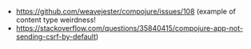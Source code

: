 - https://github.com/weavejester/compojure/issues/108 (example of content type weirdness!
- https://stackoverflow.com/questions/35840415/compojure-app-not-sending-csrf-by-default)
